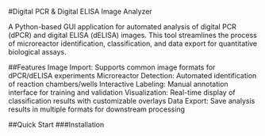 #Digital PCR & Digital ELISA Image Analyzer

A Python-based GUI application for automated analysis of digital PCR (dPCR) and digital ELISA (dELISA) images. This tool streamlines the process of microreactor identification, classification, and data export for quantitative biological assays.

##Features
​​Image Import​​: Supports common image formats for dPCR/dELISA experiments
​​Microreactor Detection​​: Automated identification of reaction chambers/wells
​​Interactive Labeling​​: Manual annotation interface for training and validation
​​Visualization​​: Real-time display of classification results with customizable overlays
​​Data Export​​: Save analysis results in multiple formats for downstream processing

##Quick Start
###Installation
